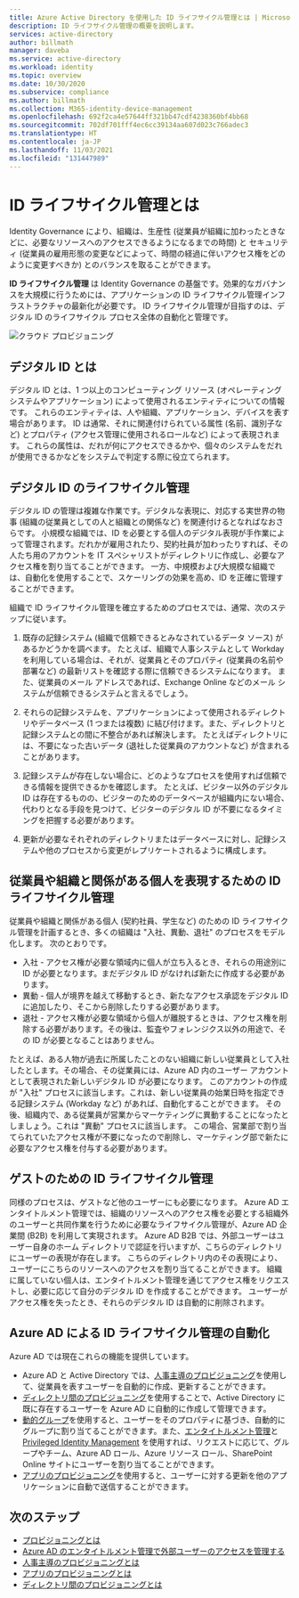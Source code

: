 ```yaml
---
title: Azure Active Directory を使用した ID ライフサイクル管理とは | Microsoft Docs
description: ID ライフサイクル管理の概要を説明します。
services: active-directory
author: billmath
manager: daveba
ms.service: active-directory
ms.workload: identity
ms.topic: overview
ms.date: 10/30/2020
ms.subservice: compliance
ms.author: billmath
ms.collection: M365-identity-device-management
ms.openlocfilehash: 692f2ca4e57644ff321bb47cdf4238360bf4bb68
ms.sourcegitcommit: 702df701fff4ec6cc39134aa607d023c766adec3
ms.translationtype: HT
ms.contentlocale: ja-JP
ms.lasthandoff: 11/03/2021
ms.locfileid: "131447989"
---
```

# <a name="what-is-identity-lifecycle-management"></a>ID ライフサイクル管理とは

Identity Governance により、組織は、生産性 (従業員が組織に加わったときなどに、必要なリソースへのアクセスできるようになるまでの時間) と セキュリティ (従業員の雇用形態の変更などによって、時間の経過に伴いアクセス権をどのように変更すべきか) とのバランスを取ることができます。

**ID ライフサイクル管理** は Identity Governance の基盤です。効果的なガバナンスを大規模に行うためには、アプリケーションの ID ライフサイクル管理インフラストラクチャの最新化が必要です。 ID ライフサイクル管理が目指すのは、デジタル ID のライフサイクル プロセス全体の自動化と管理です。 

![クラウド プロビジョニング](media/what-is-provisioning/cloud-1.png)

## <a name="what-is-a-digital-identity"></a>デジタル ID とは

デジタル ID とは、1 つ以上のコンピューティング リソース (オペレーティング システムやアプリケーション) によって使用されるエンティティについての情報です。 これらのエンティティは、人や組織、アプリケーション、デバイスを表す場合があります。  ID は通常、それに関連付けられている属性 (名前、識別子など) とプロパティ (アクセス管理に使用されるロールなど) によって表現されます。  これらの属性は、だれが何にアクセスできるかや、個々のシステムをだれが使用できるかなどをシステムで判定する際に役立てられます。  

## <a name="managing-the-lifecycle-of-digital-identities"></a>デジタル ID のライフサイクル管理

デジタル ID の管理は複雑な作業です。デジタルな表現に、対応する実世界の物事 (組織の従業員としての人と組織との関係など) を関連付けるとなればなおさらです。    小規模な組織では、ID を必要とする個人のデジタル表現が手作業によって管理されます。だれかが雇用されたり、契約社員が加わったりすれば、その人たち用のアカウントを IT スペシャリストがディレクトリに作成し、必要なアクセス権を割り当てることができます。  一方、中規模および大規模な組織では、自動化を使用することで、スケーリングの効果を高め、ID を正確に管理することができます。

組織で ID ライフサイクル管理を確立するためのプロセスでは、通常、次のステップに従います。

1. 既存の記録システム (組織で信頼できるとみなされているデータ ソース) があるかどうかを調べます。  たとえば、組織で人事システムとして Workday を利用している場合は、それが、従業員とそのプロパティ (従業員の名前や部署など) の最新リストを確認する際に信頼できるシステムになります。  また、従業員のメール アドレスであれば、Exchange Online などのメール システムが信頼できるシステムと言えるでしょう。

2. それらの記録システムを、アプリケーションによって使用されるディレクトリやデータベース (1 つまたは複数) に結び付けます。また、ディレクトリと記録システムとの間に不整合があれば解決します。 たとえばディレクトリには、不要になった古いデータ (退社した従業員のアカウントなど) が含まれることがあります。 

3. 記録システムが存在しない場合に、どのようなプロセスを使用すれば信頼できる情報を提供できるかを確認します。  たとえば、ビジター以外のデジタル ID は存在するものの、ビジターのためのデータベースが組織内にない場合、代わりとなる手段を見つけて、ビジターのデジタル ID が不要になるタイミングを把握する必要があります。

4. 更新が必要なそれぞれのディレクトリまたはデータベースに対し、記録システムや他のプロセスから変更がレプリケートされるように構成します。

## <a name="identity-lifecycle-management-for-representing-employees-and-other-individuals-with-an-organizational-relationship"></a>従業員や組織と関係がある個人を表現するための ID ライフサイクル管理

従業員や組織と関係がある個人 (契約社員、学生など) のための ID ライフサイクル管理を計画するとき、多くの組織は "入社、異動、退社" のプロセスをモデル化します。  次のとおりです。
    
   - 入社 - アクセス権が必要な領域内に個人が立ち入るとき、それらの用途別に ID が必要となります。まだデジタル ID がなければ新たに作成する必要があります。
   - 異動 - 個人が境界を越えて移動するとき、新たなアクセス承認をデジタル ID に追加したり、そこから削除したりする必要があります。
   - 退社 - アクセス権が必要な領域から個人が離脱するときは、アクセス権を削除する必要があります。その後は、監査やフォレンジクス以外の用途で、その ID が必要となることはありません。

たとえば、ある人物が過去に所属したことのない組織に新しい従業員として入社したとします。その場合、その従業員には、Azure AD 内のユーザー アカウントとして表現された新しいデジタル ID が必要になります。  このアカウントの作成が "入社" プロセスに該当します。これは、新しい従業員の始業日時を指定できる記録システム (Workday など) があれば、自動化することができます。  その後、組織内で、ある従業員が営業からマーケティングに異動することになったとしましょう。これは "異動" プロセスに該当します。  この場合、営業部で割り当てられていたアクセス権が不要になったので削除し、マーケティング部で新たに必要なアクセス権を付与する必要があります。

## <a name="identity-lifecycle-management-for-guests"></a>ゲストのための ID ライフサイクル管理

同様のプロセスは、ゲストなど他のユーザーにも必要になります。  Azure AD エンタイトルメント管理では、組織のリソースへのアクセス権を必要とする組織外のユーザーと共同作業を行うために必要なライフサイクル管理が、Azure AD 企業間 (B2B) を利用して実現されます。 Azure AD B2B では、外部ユーザーはユーザー自身のホーム ディレクトリで認証を行いますが、こちらのディレクトリにユーザーの表現が存在します。 こちらのディレクトリ内のその表現により、ユーザーにこちらのリソースへのアクセスを割り当てることができます。  組織に属していない個人は、エンタイトルメント管理を通じてアクセス権をリクエストし、必要に応じて自分のデジタル ID を作成することができます。 ユーザーがアクセス権を失ったとき、それらのデジタル ID は自動的に削除されます。  

## <a name="how-does-azure-ad-automate-identity-lifecycle-management"></a>Azure AD による ID ライフサイクル管理の自動化

Azure AD では現在これらの機能を提供しています。

* Azure AD と Active Directory では、[人事主導のプロビジョニング](what-is-hr-driven-provisioning.md)を使用して、従業員を表すユーザーを自動的に作成、更新することができます。
* [ディレクトリ間のプロビジョニング](what-is-inter-directory-provisioning.md)を使用することで、Active Directory に既に存在するユーザーを Azure AD に自動的に作成して管理できます。
* [動的グループ](../external-identities/use-dynamic-groups.md#what-are-dynamic-groups)を使用すると、ユーザーをそのプロパティに基づき、自動的にグループに割り当てることができます。また、[エンタイトルメント管理](entitlement-management-scenarios.md)と [Privileged Identity Management](../privileged-identity-management/pim-configure.md) を使用すれば、リクエストに応じて、グループやチーム、Azure AD ロール、Azure リソース ロール、SharePoint Online サイトにユーザーを割り当てることができます。
* [アプリのプロビジョニング](what-is-app-provisioning.md)を使用すると、ユーザーに対する更新を他のアプリケーションに自動で送信することができます。

## <a name="next-steps"></a>次のステップ 

- [プロビジョニングとは](what-is-provisioning.md)
- [Azure AD のエンタイトルメント管理で外部ユーザーのアクセスを管理する](./entitlement-management-external-users.md)
- [人事主導のプロビジョニングとは](what-is-hr-driven-provisioning.md)
- [アプリのプロビジョニングとは](what-is-app-provisioning.md)
- [ディレクトリ間のプロビジョニングとは](what-is-inter-directory-provisioning.md)
